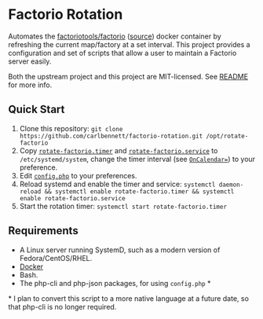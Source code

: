 # Factorio Rotation
Automates the [factoriotools/factorio](https://hub.docker.com/r/factoriotools/factorio) ([source](https://github.com/factoriotools/factorio-docker)) docker container by refreshing the current map/factory at a set interval. This project provides a configuration and set of scripts that allow a user to maintain a Factorio server easily.

Both the upstream project and this project are MIT-licensed. See [README](./README.md) for more info.

## Quick Start
1. Clone this repository: `git clone https://github.com/carlbennett/factorio-rotation.git /opt/rotate-factorio`
2. Copy [`rotate-factorio.timer`](./rotate-factorio.timer) and [`rotate-factorio.service`](./rotate-factorio.service) to `/etc/systemd/system`, change the timer interval (see [`OnCalendar=`](https://www.freedesktop.org/software/systemd/man/systemd.timer.html)) to your preference.
3. Edit [`config.php`](./config.php) to your preferences.
4. Reload systemd and enable the timer and service: `systemctl daemon-reload && systemctl enable rotate-factorio.timer && systemctl enable rotate-factorio.service`
5. Start the rotation timer: `systemctl start rotate-factorio.timer`

## Requirements
* A Linux server running SystemD, such as a modern version of Fedora/CentOS/RHEL.
* [Docker](https://docs.docker.com/install/)
* Bash.
* The php-cli and php-json packages, for using `config.php` \*

\* I plan to convert this script to a more native language at a future date, so that php-cli is no longer required.
